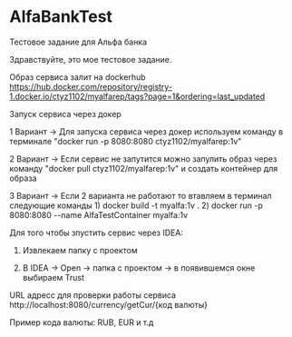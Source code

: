 # AlfaBankTest
Тестовое задание для Альфа банка

Здравствуйте, это мое тестовое задание.

Образ сервиса залит на dockerhub https://hub.docker.com/repository/registry-1.docker.io/ctyz1102/myalfarep/tags?page=1&ordering=last_updated

Запуск сервиса через докер

1 Вариант -> Для запуска сервиса через докер используем команду в терминале "docker run -p 8080:8080 ctyz1102/myalfarep:1v"

2 Вариант -> Если сервис не запутится можно запулить образ через команду "docker pull ctyz1102/myalfarep:1v" и создать контейнер для образа

3 Вариант -> Если 2 варианта не работают то втавляем в терминал следующие команды 1)  docker build -t myalfa:1v . 2) docker run -p 8080:8080 --name AlfaTestContainer myalfa:1v

Для того чтобы зпустить сервис через IDEA:

1) Извлекаем папку с проектом

2) В IDEA -> Open -> папка с проектом -> в появившемся окне выбираем Trust


URL адресс для проверки работы сервиса 
http://localhost:8080/currency/getCur/{код валюты}

Пример кода валюты: RUB, EUR и т.д
